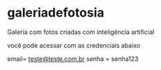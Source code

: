 # galeriadefotosia
Galeria com fotos criadas com inteligência artificial

você pode acessar  com as credenciais abaixo 

email= teste@teste.com.br
senha = senha123 

